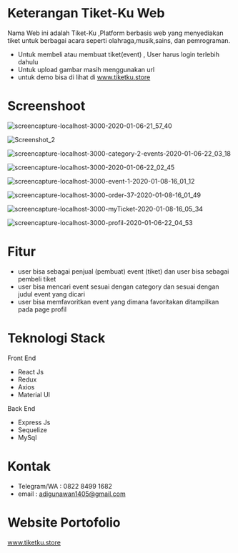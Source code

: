 # Keterangan Tiket-Ku Web
 Nama Web ini adalah Tiket-Ku ,Platform berbasis web yang menyediakan  tiket untuk berbagai acara seperti olahraga,musik,sains, dan pemrograman.

- Untuk membeli atau membuat tiket(event) , User harus login terlebih dahulu
- Untuk upload gambar masih menggunakan url
- untuk demo  bisa di lihat di www.tiketku.store

# Screenshoot 

![screencapture-localhost-3000-2020-01-06-21_57_40](https://user-images.githubusercontent.com/57535407/71992754-7fc7a780-3268-11ea-869d-01bf3b93e195.png)

![Screenshot_2](https://user-images.githubusercontent.com/57535407/71992781-8ce49680-3268-11ea-8eca-5e2949b89b1c.jpg)

![screencapture-localhost-3000-category-2-events-2020-01-06-22_03_18](https://user-images.githubusercontent.com/57535407/71992849-b00f4600-3268-11ea-8df6-2e8814bc1061.png)

![screencapture-localhost-3000-2020-01-06-22_02_45](https://user-images.githubusercontent.com/57535407/71993124-28760700-3269-11ea-9f9f-2a5909199dd0.png)

![screencapture-localhost-3000-event-1-2020-01-08-16_01_12](https://user-images.githubusercontent.com/57535407/71993161-3461c900-3269-11ea-9090-5d5608ae286a.png)

![screencapture-localhost-3000-order-37-2020-01-08-16_01_49](https://user-images.githubusercontent.com/57535407/71993199-45123f00-3269-11ea-9138-6ea176624d97.png)

![screencapture-localhost-3000-myTicket-2020-01-08-16_05_34](https://user-images.githubusercontent.com/57535407/71993257-5fe4b380-3269-11ea-859b-dac7da472840.png)

![screencapture-localhost-3000-profil-2020-01-06-22_04_53](https://user-images.githubusercontent.com/57535407/71993421-a89c6c80-3269-11ea-926a-926f1ff3a5f2.png)


# Fitur

- user bisa sebagai penjual (pembuat) event (tiket) dan user bisa sebagai pembeli tiket
- user bisa mencari event sesuai dengan category dan sesuai dengan judul event yang dicari
- user bisa memfavoritkan event yang dimana favoritakan ditampilkan pada page profil

# Teknologi Stack

Front End
- React Js
- Redux
- Axios
- Material UI

Back End
- Express Js
- Sequelize
- MySql

# Kontak 

- Telegram/WA : 0822 8499 1682
- email : adigunawan1405@gmail.com

# Website Portofolio

www.tiketku.store
